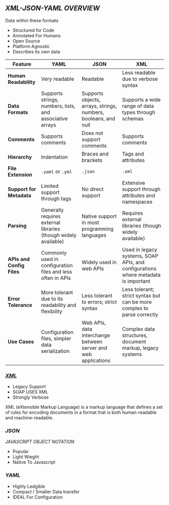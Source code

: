 ## _XML-JSON-YAML OVERVIEW_




Data within these formats
  - Structured for Code
  - Annotated For Humans
  - Open Source
  - Platform Agnostic
  - Describes its own data 

| Feature                | YAML                                  | JSON                                      | XML                                           |
|------------------------|---------------------------------------|-------------------------------------------|-----------------------------------------------|
| **Human Readability**  | Very readable                         | Readable                                  | Less readable due to verbose syntax           |
| **Data Formats**       | Supports strings, numbers, lists, and associative arrays | Supports objects, arrays, strings, numbers, booleans, and null | Supports a wide range of data types through schemas |
| **Comments**           | Supports comments                     | Does not support comments                  | Supports comments                             |
| **Hierarchy**          | Indentation                           | Braces and brackets                        | Tags and attributes                           |
| **File Extension**     | `.yaml` or `.yml`                     | `.json`                                    | `.xml`                                        |
| **Support for Metadata** | Limited support through tags         | No direct support                          | Extensive support through attributes and namespaces |
| **Parsing**            | Generally requires external libraries (though widely available) | Native support in most programming languages | Requires external libraries (though widely available) |
| **APIs and Config Files** | Commonly used in configuration files and less often in APIs | Widely used in web APIs                     | Used in legacy systems, SOAP APIs, and configurations where metadata is important |
| **Error Tolerance**    | More tolerant due to its readability and flexibility | Less tolerant to errors; strict syntax    | Less tolerant; strict syntax but can be more complex to parse correctly |
| **Use Cases**          | Configuration files, simpler data serialization | Web APIs, data interchange between server and web applications | Complex data structures, document markup, legacy systems |


  
### _[XML](XML.md)_

  - Legacy Support
  - SOAP USES XML
  - Strongly Verbose

XML (eXtensible Markup Language) is a markup language that defines a set of rules for encoding documents in a format that is both human-readable and machine-readable.

### _JSON_
_JAVASCRIPT_ _OBJECT_ _NOTATION_
 - Popular
 - Light Wieght
 - Native To Javascript


### _YAML_
  - Highly Ledgible
  - Compact / Smaller Data transfer
  - IDEAL For Configuration


